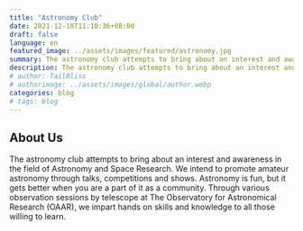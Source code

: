 ```yaml
---
title: "Astronomy Club"
date: 2021-12-18T11:10:36+08:00
draft: false
language: en
featured_image: ../assets/images/featured/astronomy.jpg
summary: The astronomy club attempts to bring about an interest and awareness in the field of Astronomy and Space Research. We intend to promote amateur astronomy through talks, competitions and shows. Astronomy is fun, but it gets better when you are a part of it as a community. Through various observation sessions by telescope at The Observatory for Astronomical Research (OAAR), we impart hands on skills and knowledge to all those willing to learn.
description: The astronomy club attempts to bring about an interest and awareness in the field of Astronomy and Space Research. We intend to promote amateur astronomy through talks, competitions and shows. Astronomy is fun, but it gets better when you are a part of it as a community. Through various observation sessions by telescope at The Observatory for Astronomical Research (OAAR), we impart hands on skills and knowledge to all those willing to learn.
# author: TailBliss
# authorimage: ../assets/images/global/author.webp
categories: blog
# tags: blog
---
```

## About Us
The astronomy club attempts to bring about an interest and awareness in the field of Astronomy and Space Research. We intend to promote amateur astronomy through talks, competitions and shows. Astronomy is fun, but it gets better when you are a part of it as a community. Through various observation sessions by telescope at The Observatory for Astronomical Research (OAAR), we impart hands on skills and knowledge to all those willing to learn.